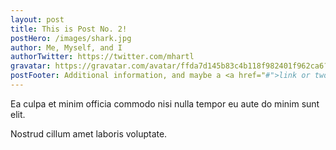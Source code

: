 ```yaml
---
layout: post
title: This is Post No. 2!
postHero: /images/shark.jpg
author: Me, Myself, and I
authorTwitter: https://twitter.com/mhartl
gravatar: https://gravatar.com/avatar/ffda7d145b83c4b118f982401f962ca6?s=150
postFooter: Additional information, and maybe a <a href="#">link or two</a>
---
```


Ea culpa et minim officia commodo nisi nulla tempor eu aute do minim sunt elit.

Nostrud cillum amet laboris voluptate.